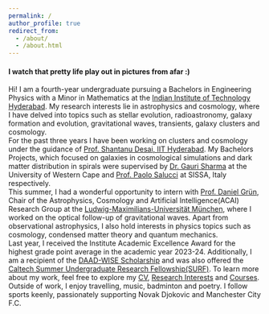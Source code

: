```yaml
---
permalink: /
author_profile: true
redirect_from: 
  - /about/
  - /about.html
---
```



#### I watch that pretty life play out in pictures from afar :)

Hi! I am a fourth-year undergraduate pursuing a Bachelors in Engineering Physics with a Minor in Mathematics at the [Indian Institute of Technology Hyderabad](https://physics.iith.ac.in/). My research interests lie in astrophysics and cosmology, where I have delved into topics such as stellar evolution, radioastronomy, galaxy formation and evolution, gravitational waves, transients, galaxy clusters and cosmology. <br>
For the past three years I have been working on clusters and cosmology under the guidance of [Prof. Shantanu Desai, IIT Hyderabad](https://iith.ac.in/phy/shantanud/). My Bachelors Projects, which focused on galaxies in cosmological simulations and dark matter distribution in spirals were supervised by [Dr. Gauri Sharma](https://ingauris.github.io/gsharma/) at the University of Western Cape and [Prof. Paolo Salucci](https://www.sissa.it/ap/members.php?ID=134) at SISSA, Italy respectively. <br>
This summer, I had a wonderful opportunity to intern with [Prof. Daniel Grün](https://www.imprs-astro.mpg.de/content/prof-dr-daniel-grun-0.html), Chair of the Astrophysics, Cosmology and Artificial Intelligence(ACAI) Research Group at the [Ludwig-Maximilians-Universität München](https://www.physik.lmu.de/en/), where I worked on the optical follow-up of gravitational waves. Apart from observational astrophysics, I also hold interests in physics topics such as cosmology, condensed matter theory and quantum mechanics. <br>
Last year, I received the Institute Academic Excellence Award for the highest grade point average in the academic year 2023-24. Additionally, I am a recipient of the [DAAD-WISE Scholarship](https://www.daad.in/en/2023/09/20/applications-invited-working-internships-in-science-and-engineering-wise-2023-24/) and was also offered the [Caltech Summer Undergraduate Research Fellowship(SURF)](https://sfp.caltech.edu/undergraduate-research/programs/surf). To learn more about my work, feel free to explore my [CV](https://ambicagovind.github.io/cv/), [Research Interests](https://ambicagovind.github.io/research/) and [Courses](https://ambicagovind.github.io/courses/). <br>
Outside of work, I enjoy travelling, music, badminton and poetry. I follow sports keenly, passionately supporting Novak Djokovic and Manchester City F.C.
